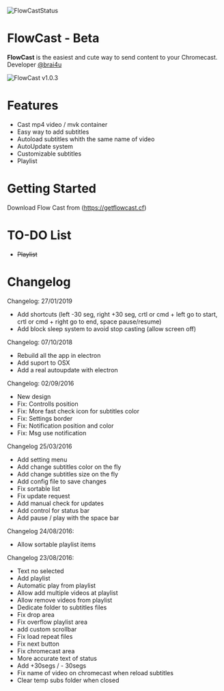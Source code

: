 ![FlowCastStatus](https://travis-ci.org/brianardiles/FlowCast.svg?branch=master)
# FlowCast - Beta

**FlowCast** is the easiest and cute way to send content to your Chromecast. Developer [@brai4u](https://twitter.com/brai4u)

![FlowCast](https://i.imgur.com/ICtCZwW.png)
v1.0.3

# Features

* Cast mp4 video / mvk container
* Easy way to add subtitles
* Autoload subtitles whith the same name of video
* AutoUpdate system
* Customizable subtitles
* Playlist

# Getting Started

Download Flow Cast from (https://getflowcast.cf)

# TO-DO List
* ~~Playlist~~

# Changelog

Changelog: 27/01/2019
* Add shortcuts (left -30 seg, right +30 seg, crtl or cmd + left go to start, crtl or cmd + right go to end, space pause/resume)
* Add block sleep system to avoid stop casting (allow screen off)

Changelog: 07/10/2018
* Rebuild all the app in electron
* Add suport to OSX
* Add a real autoupdate with electron

Changelog: 02/09/2016

* New design
* Fix: Controlls position
* Fix: More fast check icon for subtitles color
* Fix: Settings border
* Fix: Notification position and color
* Fix: Msg use notification

Changelog 25/03/2016
* Add setting menu
* Add change subtitles color on the fly
* Add change subtitles size on the fly
* Add config file to save changes
* Fix sortable list
* Fix update request
* Add manual check for updates
* Add control for status bar
* Add pause / play with the space bar

Changelog 24/08/2016:
* Allow sortable playlist items

Changelog 23/08/2016:
* Text no selected
* Add playlist
* Automatic play from playlist
* Allow add multiple videos at playlist
* Allow remove videos from playlist
* Dedicate folder to subtitles files
* Fix drop area
* Fix overflow playlist area
* add custom scrollbar
* Fix load repeat files
* Fix next button
* Fix chromecast area
* More accurate text of status
* Add +30segs / - 30segs 
* Fix name of video on chromecast when reload subtitles
* Clear temp subs folder when closed
